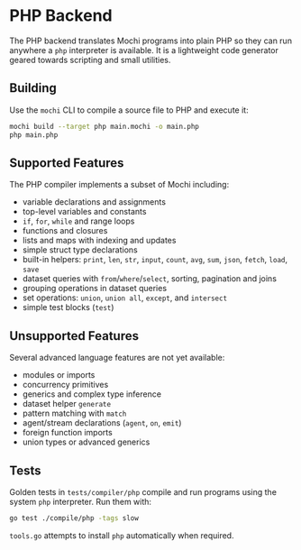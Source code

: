 # PHP Backend

The PHP backend translates Mochi programs into plain PHP so they can run anywhere a `php` interpreter is available. It is a lightweight code generator geared towards scripting and small utilities.

## Building

Use the `mochi` CLI to compile a source file to PHP and execute it:

```bash
mochi build --target php main.mochi -o main.php
php main.php
```

## Supported Features

The PHP compiler implements a subset of Mochi including:

- variable declarations and assignments
- top-level variables and constants
- `if`, `for`, `while` and range loops
- functions and closures
- lists and maps with indexing and updates
- simple struct type declarations
- built-in helpers: `print`, `len`, `str`, `input`, `count`, `avg`, `sum`, `json`, `fetch`, `load`, `save`
- dataset queries with `from`/`where`/`select`, sorting, pagination and joins
- grouping operations in dataset queries
- set operations: `union`, `union all`, `except`, and `intersect`
- simple test blocks (`test`)

## Unsupported Features

Several advanced language features are not yet available:

- modules or imports
- concurrency primitives
- generics and complex type inference
- dataset helper `generate`
- pattern matching with `match`
- agent/stream declarations (`agent`, `on`, `emit`)
- foreign function imports
- union types or advanced generics

## Tests

Golden tests in `tests/compiler/php` compile and run programs using the system `php` interpreter. Run them with:

```bash
go test ./compile/php -tags slow
```

`tools.go` attempts to install `php` automatically when required.

